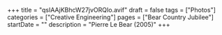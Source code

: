 +++
title = "qsIAAjKBhcW27jvORQIo.avif"
draft = false
tags = ["Photos"]
categories = ["Creative Engineering"]
pages = ["Bear Country Jubilee"]
startDate = ""
description = "Pierre Le Bear (2005)"
+++
